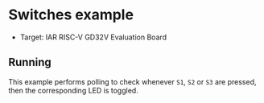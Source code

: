 # Switches example

* Target: IAR RISC-V GD32V Evaluation Board

## Running
This example performs polling to check whenever `S1`, `S2` or `S3` are pressed, then the corresponding LED is toggled.

